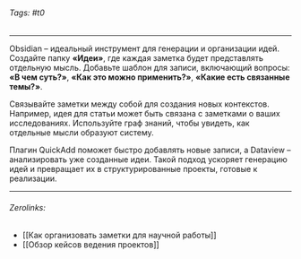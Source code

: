 ###### Tags:  #t0
___
Obsidian – идеальный инструмент для генерации и организации идей. Создайте папку **«Идеи»**, где каждая заметка будет представлять отдельную мысль. Добавьте шаблон для записи, включающий вопросы: **«В чем суть?»**, **«Как это можно применить?»**, **«Какие есть связанные темы?»**.

Связывайте заметки между собой для создания новых контекстов. Например, идея для статьи может быть связана с заметками о ваших исследованиях. Используйте граф знаний, чтобы увидеть, как отдельные мысли образуют систему.

Плагин QuickAdd поможет быстро добавлять новые записи, а Dataview – анализировать уже созданные идеи. Такой подход ускоряет генерацию идей и превращает их в структурированные проекты, готовые к реализации.
___
###### Zerolinks: 
- [[Как организовать заметки для научной работы]]
- [[Обзор кейсов ведения проектов]]